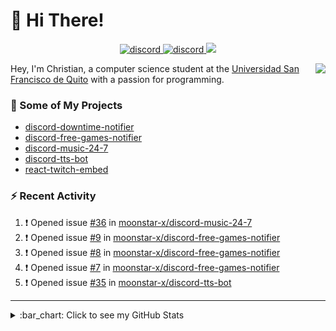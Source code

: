 # :wave: Hi There!

<p align="center">
  <a href="https://discord.gg/mhj3Zsv">
    <img alt="discord" src="https://img.shields.io/discord/730998659008823296.svg?label=&logo=discord&logoColor=ffffff&color=7389D8&labelColor=6A7EC2"/>
  </a>
  <a href="https://twitter.com/moonstar_x99">
    <img alt="discord" src="https://img.shields.io/twitter/follow/moonstar_x99?label=Follow%20Me%21&style=social"/>
  </a>
  <a href="https://badges.pufler.dev">
    <img src="https://badges.pufler.dev/visits/moonstar-x/moonstar-x?style=flat&logo=github">
  </a>
</p>

<img align="right" src="https://media.tenor.com/images/cb8fb20986aac7eef75c8ce6bc3997c0/tenor.gif" />

Hey, I'm Christian, a computer science student at the [Universidad San Francisco de Quito](http://www.usfq.edu.ec/Paginas/Inicio.aspx) with a passion for programming.

### :rocket: Some of My Projects

* [discord-downtime-notifier](https://github.com/moonstar-x/discord-downtime-notifier)
* [discord-free-games-notifier](https://github.com/moonstar-x/discord-free-games-notifier)
* [discord-music-24-7](https://github.com/moonstar-x/discord-music-24-7)
* [discord-tts-bot](https://github.com/moonstar-x/discord-tts-bot)
* [react-twitch-embed](https://github.com/moonstar-x/react-twitch-embed)

### :zap: Recent Activity

<!--START_SECTION:activity-->
1. ❗️ Opened issue [#36](https://github.com/moonstar-x/discord-music-24-7/issues/36) in [moonstar-x/discord-music-24-7](https://github.com/moonstar-x/discord-music-24-7)
2. ❗️ Opened issue [#9](https://github.com/moonstar-x/discord-free-games-notifier/issues/9) in [moonstar-x/discord-free-games-notifier](https://github.com/moonstar-x/discord-free-games-notifier)
3. ❗️ Opened issue [#8](https://github.com/moonstar-x/discord-free-games-notifier/issues/8) in [moonstar-x/discord-free-games-notifier](https://github.com/moonstar-x/discord-free-games-notifier)
4. ❗️ Opened issue [#7](https://github.com/moonstar-x/discord-free-games-notifier/issues/7) in [moonstar-x/discord-free-games-notifier](https://github.com/moonstar-x/discord-free-games-notifier)
5. ❗️ Opened issue [#35](https://github.com/moonstar-x/discord-tts-bot/issues/35) in [moonstar-x/discord-tts-bot](https://github.com/moonstar-x/discord-tts-bot)
<!--END_SECTION:activity-->

---

<details>
  <summary>
    :bar_chart: Click to see my GitHub Stats
  </summary>
  <p align="center">
    <br>
    <img alt="GitHub Stats" src="https://github-readme-stats.vercel.app/api?username=moonstar-x&count_private=true&show_icons=true&theme=dracula" />
    <br>
    <img alt="GitHub Top Languages" src="https://github-readme-stats.vercel.app/api/top-langs/?username=moonstar-x&layout=compact&theme=dracula" />
  </p>
</details>
